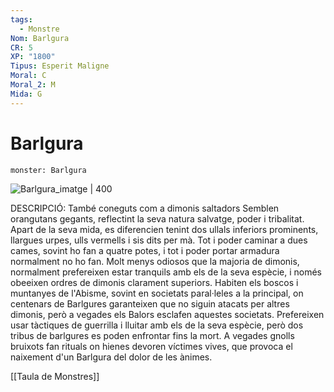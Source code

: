 ```yaml
---
tags:
  - Monstre
Nom: Barlgura
CR: 5
XP: "1800"
Tipus: Esperit Maligne
Moral: C
Moral_2: M
Mida: G
---
```

# Barlgura

```statblock
monster: Barlgura
```

![Barlgura_imatge | 400](https://static.wikia.nocookie.net/forgottenrealms/images/f/f2/Barlgura-5e.jpg/revision/latest?cb=20160924135143)

DESCRIPCIÓ: 
També coneguts com a dimonis saltadors Semblen orangutans gegants, reflectint la seva natura salvatge, poder i tribalitat. Apart de la seva mida, es diferencien tenint dos ullals inferiors prominents, llargues urpes, ulls vermells i sis dits per mà. Tot i poder caminar a dues cames, sovint ho fan a quatre potes, i tot i poder portar armadura normalment no ho fan. Molt menys odiosos que la majoria de dimonis, normalment prefereixen estar tranquils amb els de la seva espècie, i només obeeixen ordres de dimonis clarament superiors. Habiten els boscos i muntanyes de l'Abisme, sovint en societats paral·leles a la principal, on centenars de Barlgures garanteixen que no siguin atacats per altres dimonis, però a vegades els Balors esclafen aquestes societats. Prefereixen usar tàctiques de guerrilla i lluitar amb els de la seva espècie, però dos tribus de barlgures es poden enfrontar fins la mort. A vegades gnolls bruixots fan rituals on hienes devoren víctimes vives, que provoca el naixement d'un Barlgura del dolor de les ànimes.

[[Taula de Monstres]]
